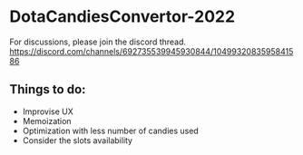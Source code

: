 # DotaCandiesConvertor-2022

For discussions, please join the discord thread.
https://discord.com/channels/692735539945930844/1049932083595841586

## Things to do:
- Improvise UX
- Memoization
- Optimization with less number of candies used
- Consider the slots availability 


